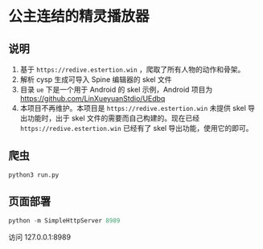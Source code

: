 # 公主连结的精灵播放器

## 说明

1. 基于 `https://redive.estertion.win` ，爬取了所有人物的动作和骨架。
2. 解析 cysp 生成可导入 Spine 编辑器的 skel 文件
3. 目录 `ue` 下是一个用于 Android 的 skel 示例，Android 项目为 https://github.com/LinXueyuanStdio/UEdbq
4. 本项目不再维护。本项目是 `https://redive.estertion.win` 未提供 skel 导出功能时，出于 skel 文件的需要而自己构建的。现在已经 `https://redive.estertion.win` 已经有了 skel 导出功能，使用它的即可。

## 爬虫

```python3
python3 run.py
```

## 页面部署

```python
python -m SimpleHttpServer 8989
```

访问 127.0.0.1:8989
